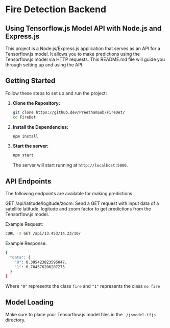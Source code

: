 # Fire Detection Backend
## Using Tensorflow.js Model API with Node.js and Express.js

This project is a Node.js/Express.js application that serves as an API for a Tensorflow.js model. It allows you to make predictions using the Tensorflow.js model via HTTP requests. This README.md file will guide you through setting up and using the API.

## Getting Started

Follow these steps to set up and run the project:

1. **Clone the Repository:**

   ```bash
   git clone https://github.dev/PreethamSub/FireDet/
   cd FireDet
   ```

2. **Install the Dependencies:**

    ```bash
    npm install
    ```

3. **Start the server:**

    ```bash
    npm start
    ```
    The server will start running at ```http://localhost:5000```.

## API Endpoints
The following endpoints are available for making predictions:

GET /api/latitude/logitude/zoom: Send a GET request with input data of a satellite latitude, logitude and zoom factor to get predictions from the Tensorflow.js model.

Example Request:

  ```bash
  cURL -X GET /api/13.453/14.23/10/
  ```

Example Response:

  ```bash
  {
    "data": {
      "0": 0.395423823595047,
      "1": 0.704576206207275
    }
  }
  ```
  Where ```"0"``` represents the class ```fire``` and ```"1"``` represents the class ```no fire```

## Model Loading
Make sure to place your Tensorflow.js model files in the ```./jsmodel.tfjs``` directory.
